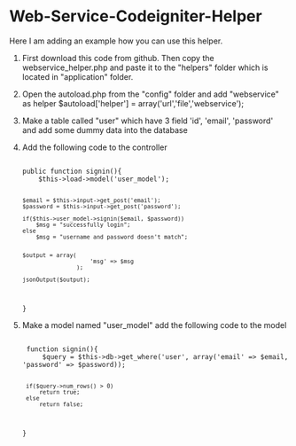 Web-Service-Codeigniter-Helper
==============================

Here I am adding an example how you can use this helper.

1. First download this code from github. Then copy the webservice_helper.php and paste it to the "helpers" folder which is located in "application" folder.

2. Open the autoload.php from the "config" folder and add "webservice" as helper
	$autoload['helper'] = array('url','file','webservice');
	
3. Make a table called "user" which have 3 field 'id', 'email', 'password' and add some dummy data into the database

4. 	Add the following code to the controller

	<code>
	public function signin(){
		$this->load->model('user_model');
		
		$email = $this->input->get_post('email');
		$password = $this->input->get_post('password');
		
		if($this->user_model->signin($email, $password))
			$msg = "successfully login";
		else
			$msg = "username and password doesn't match";
		
		
		$output = array(
							'msg' => $msg
						);
		
		jsonOutput($output);
	}
	</code>
	
	
5. Make a model named "user_model" add the following code to the model
	
	<code>
	function signin(){
		$query = $this->db->get_where('user', array('email' => $email, 'password' => $password));
		
		if($query->num_rows() > 0)
			return true;
		else
			return false;
	}
	</code>
